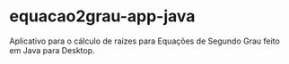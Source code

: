 # equacao2grau-app-java
Aplicativo para o cálculo de raízes para Equações de Segundo Grau feito em Java para Desktop.
